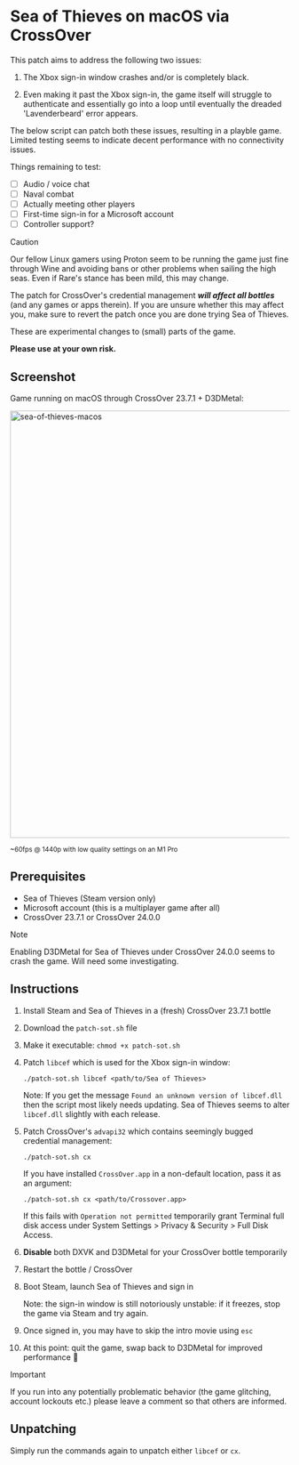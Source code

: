 # Sea of Thieves on macOS via CrossOver

This patch aims to address the following two issues:

1. The Xbox sign-in window crashes and/or is completely black.

2. Even making it past the Xbox sign-in, the game itself will struggle to authenticate and essentially go into
   a loop until eventually the dreaded 'Lavenderbeard' error appears.

The below script can patch both these issues, resulting in a playble game. Limited testing seems to indicate
decent performance with no connectivity issues.

Things remaining to test:

- [ ] Audio / voice chat
- [ ] Naval combat
- [ ] Actually meeting other players
- [ ] First-time sign-in for a Microsoft account
- [ ] Controller support?

> [!CAUTION]
>
> Our fellow Linux gamers using Proton seem to be running the game just fine through Wine and avoiding bans or
> other problems when sailing the high seas. Even if Rare's stance has been mild, this may change.
>
> The patch for CrossOver's credential management _**will affect all bottles**_ (and any games or apps therein). If
> you are unsure whether this may affect you, make sure to revert the patch once you are done trying Sea of Thieves.
>
> These are experimental changes to (small) parts of the game.
>
> **Please use at your own risk.**

## Screenshot

Game running on macOS through CrossOver 23.7.1 + D3DMetal:

<img width="768" alt="sea-of-thieves-macos" src="https://github.com/timkurvers/macos-game-patches/assets/378235/9d093925-06bb-4982-9aa1-b803606a1c8a">

<sup>~60fps @ 1440p with low quality settings on an M1 Pro</sup>

## Prerequisites

- Sea of Thieves (Steam version only)
- Microsoft account (this is a multiplayer game after all)
- CrossOver 23.7.1 or CrossOver 24.0.0

> [!NOTE]
>
> Enabling D3DMetal for Sea of Thieves under CrossOver 24.0.0 seems to crash the game. Will need some investigating.

## Instructions

1. Install Steam and Sea of Thieves in a (fresh) CrossOver 23.7.1 bottle
2. Download the `patch-sot.sh` file
3. Make it executable: `chmod +x patch-sot.sh`
4. Patch `libcef` which is used for the Xbox sign-in window:

   ```shell
   ./patch-sot.sh libcef <path/to/Sea of Thieves>
   ```

   Note: If you get the message `Found an unknown version of libcef.dll` then the script most likely needs updating. Sea of Thieves seems to alter `libcef.dll` slightly with each release.

5. Patch CrossOver's `advapi32` which contains seemingly bugged credential management:

   ```shell
   ./patch-sot.sh cx
   ```

   If you have installed `CrossOver.app` in a non-default location, pass it as an argument:

   ```shell
   ./patch-sot.sh cx <path/to/Crossover.app>
   ```

   If this fails with `Operation not permitted` temporarily grant Terminal full disk access under System Settings >
   Privacy & Security > Full Disk Access.

6. **Disable** both DXVK and D3DMetal for your CrossOver bottle temporarily
7. Restart the bottle / CrossOver
8. Boot Steam, launch Sea of Thieves and sign in

   Note: the sign-in window is still notoriously unstable: if it freezes, stop the game via Steam and try again.

9. Once signed in, you may have to skip the intro movie using `esc`
10. At this point: quit the game, swap back to D3DMetal for improved performance :partying_face:

> [!IMPORTANT]
>
> If you run into any potentially problematic behavior (the game glitching, account lockouts etc.) please
> leave a comment so that others are informed.

## Unpatching

Simply run the commands again to unpatch either `libcef` or `cx`.
